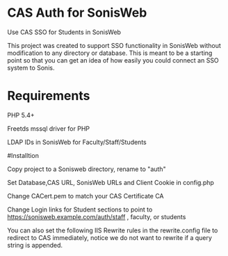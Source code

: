 # CAS Auth for SonisWeb
Use CAS SSO for Students in SonisWeb

This project was created to support SSO functionality in SonisWeb without modification to any directory or database. This is meant to be a starting point so that you can get an idea of how easily you could connect an SSO system to Sonis.

# Requirements
PHP 5.4+

Freetds mssql driver for PHP

LDAP IDs in SonisWeb for Faculty/Staff/Students

#Installtion

Copy project to a Sonisweb directory, rename to "auth"

Set Database,CAS URL, SonisWeb URLs and Client Cookie in config.php

Change CACert.pem to match your CAS Certificate CA

Change Login links for Student sections to point to https://sonisweb.example.com/auth/staff , faculty, or students

You can also set the following IIS Rewrite rules in the rewrite.config file to redirect to CAS immediately, notice we do not want to rewrite if a query string is appended.
